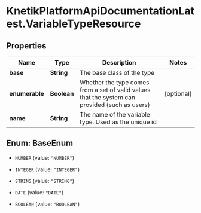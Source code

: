 # KnetikPlatformApiDocumentationLatest.VariableTypeResource

## Properties
Name | Type | Description | Notes
------------ | ------------- | ------------- | -------------
**base** | **String** | The base class of the type | 
**enumerable** | **Boolean** | Whether the type comes from a set of valid values that the system can provided (such as users) | [optional] 
**name** | **String** | The name of the variable type. Used as the unique id | 


<a name="BaseEnum"></a>
## Enum: BaseEnum


* `NUMBER` (value: `"NUMBER"`)

* `INTEGER` (value: `"INTEGER"`)

* `STRING` (value: `"STRING"`)

* `DATE` (value: `"DATE"`)

* `BOOLEAN` (value: `"BOOLEAN"`)




